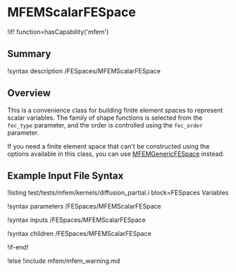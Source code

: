 # MFEMScalarFESpace

!if! function=hasCapability('mfem')

## Summary

!syntax description /FESpaces/MFEMScalarFESpace

## Overview

This is a convenience class for building finite element spaces to
represent scalar variables. The family of shape functions is selected
from the `fec_type` parameter, and the order is controlled using the
`fec_order` parameter.

If you need a finite element space that can't be constructed using the
options available in this class, you can use
[MFEMGenericFESpace](MFEMGenericFESpace.md) instead.

## Example Input File Syntax

!listing test/tests/mfem/kernels/diffusion_partial.i block=FESpaces Variables

!syntax parameters /FESpaces/MFEMScalarFESpace

!syntax inputs /FESpaces/MFEMScalarFESpace

!syntax children /FESpaces/MFEMScalarFESpace

!if-end!

!else
!include mfem/mfem_warning.md
